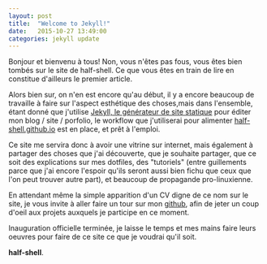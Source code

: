 ```yaml
---
layout: post
title:  "Welcome to Jekyll!"
date:   2015-10-27 13:49:00
categories: jekyll update
---
```


Bonjour et bienvenu à tous! Non, vous n'êtes pas fous, vous êtes bien tombés sur
le site de half-shell. Ce que vous êtes en train de lire en constitue d'ailleurs
le premier article.

Alors bien sur, on n'en est encore qu'au début, il y a encore beaucoup de
travaille à faire sur l'aspect esthétique des choses,mais dans l'ensemble, étant
donné que j'utilise  [Jekyll, le générateur de site statique][jekyll] pour éditer
mon blog / site / porfolio, le workflow que j'utiliserai pour alimenter
[half-shell.github.io][blog] est en place, et prêt à l'emploi.

Ce site me servira donc à avoir une vitrine sur internet, mais également à
partager des choses que j'ai découverte, que je souhaite partager, que ce soit
des explications sur mes dotfiles, des "tutoriels" (entre guillements parce que
j'ai encore l'espoir qu'ils seront aussi bien fichu que ceux que l'on peut
trouver autre part), et beaucoup de propagande pro-linuxienne.

En attendant même la simple apparition d'un CV digne de ce nom sur le site, je
vous invite à aller faire un tour sur mon [github][half-shell.github], afin
de jeter un coup d'oeil aux projets auxquels je participe en ce moment.

Inauguration officielle terminée, je laisse le temps et mes mains faire leurs
oeuvres pour faire de ce site ce que je voudrai qu'il soit.

**half-shell**.

[jekyll]: http://jekyllrb.com
[blog]: half-shell.github.io
[half-shell.github]: https://github.com/half-shell

